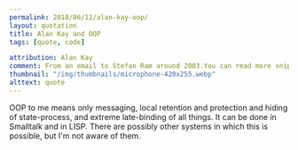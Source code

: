 ```yaml
---
permalink: 2018/06/12/alan-kay-oop/
layout: quotation
title: Alan Kay and OOP
tags: [quote, code]

attribution: Alan Kay
comment: From an email to Stefan Ram around 2003.You can read more snippets <a href="http://userpage.fu-berlin.de/~ram/pub/pub_jf47ht81Ht/doc_kay_oop_en">here</a> and <a href="http://lists.squeakfoundation.org/pipermail/squeak-dev/1998-October/017019.html">here</a>.
thumbnail: "/img/thumbnails/microphone-420x255.webp"
alttext: quote
---
```


OOP to me means only messaging, local retention and protection and
hiding of state-process, and extreme late-binding of all things. It
can be done in Smalltalk and in LISP. There are possibly other
systems in which this is possible, but I'm not aware of them.
